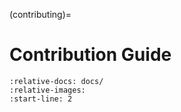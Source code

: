 (contributing)=
# Contribution Guide



```{include} ../../../CONTRIBUTING.md
:relative-docs: docs/
:relative-images:
:start-line: 2
```
